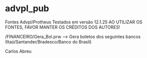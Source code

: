 # advpl_pub
Fontes Advpl/Protheus
Testados em versão 12.1.25
AO UTILIZAR OS FONTES, FAVOR MANTER OS CRÉDITOS DOS AUTORES!

/FINANCEIRO/Gera_Bol.prw --> Gera boletos dos seguintes bancos (Itaú/Santander/Bradesco/Banco do Brasil)

Carlos Abreu
